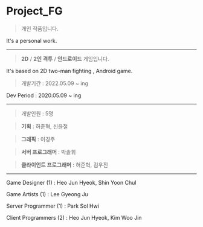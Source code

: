 # Project_FG

> 개인 작품입니다.

It's a personal work.


---


> **2D** / **2인 격투** / **안드로이드** 게임입니다.

It's based on 2D two-man fighting , Android game. 


> 개발기간 : 2022.05.09 ~ ing

Dev Period : 2020.05.09 ~ ing


---


> 개발인원 : 5명

> **기획** : 허준혁, 신윤철

> **그래픽** : 이경주

> **서버 프로그래머** : 박솔휘

> **클라이언트 프로그래머** : 허준혁, 김우진

---


Game Designer (1) : Heo Jun Hyeok, Shin Yoon Chul

Game Artists (1) : Lee Gyeong Ju

Server Programmer (1) : Park Sol Hwi

Client Programmers (2) : Heo Jun Hyeok, Kim Woo Jin
